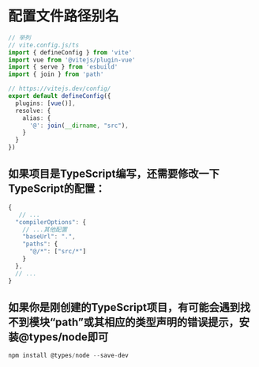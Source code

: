 # 配置文件路径别名
```ts
// 举列
// vite.config.js/ts
import { defineConfig } from 'vite'
import vue from '@vitejs/plugin-vue'
import { serve } from 'esbuild'
import { join } from 'path'

// https://vitejs.dev/config/
export default defineConfig({
  plugins: [vue()],
  resolve: {
    alias: {
      '@': join(__dirname, "src"),
    }
  }
})

```
## 如果项目是TypeScript编写，还需要修改一下TypeScript的配置：
```ts
{
   // ...
  "compilerOptions": {
    // ...其他配置
    "baseUrl": ".",
    "paths": {
      "@/*": ["src/*"]
    }
  },
  // ...
}
```
## 如果你是刚创建的TypeScript项目，有可能会遇到找不到模块“path”或其相应的类型声明的错误提示，安装@types/node即可
```ts
npm install @types/node --save-dev
```